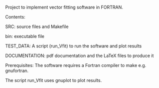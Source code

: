 Project to implement vector fitting software in FORTRAN.

Contents:

SRC: source files and Makefile

bin: executable file

TEST_DATA: A script (run_Vfit) to run the software and plot results

DOCUMENTATION: pdf documentation and the LaTeX files to produce it

Prerequisites:
The software requires a Fortran compiler to make e.g. gnufortran.

The script run_Vfit uses gnuplot to plot results.


